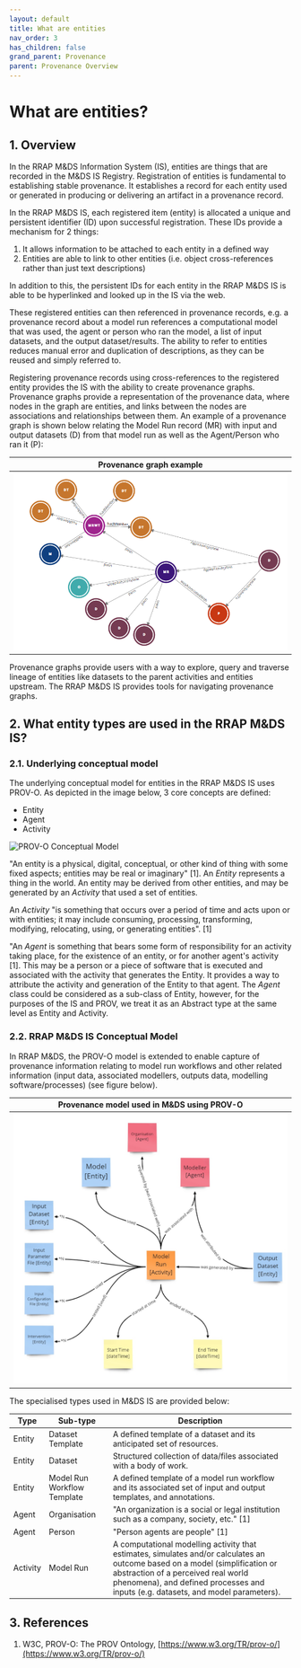 ```yaml
---
layout: default
title: What are entities
nav_order: 3
has_children: false
grand_parent: Provenance
parent: Provenance Overview
---
```

# What are entities?

## 1. Overview

In the RRAP M&DS Information System (IS), entities are things that are recorded in the M&DS IS Registry. Registration of entities is fundamental to establishing stable provenance. It establishes a record for each entity used or generated in producing or delivering an artifact in a provenance record. 

In the RRAP M&DS IS, each registered item (entity) is allocated a unique and persistent identifier (ID) upon successful registration. These IDs provide a mechanism for 2 things:
1. It allows information to be attached to each entity in a defined way
2. Entities are able to link to other entities (i.e. object cross-references rather than just text descriptions)

In addition to this, the persistent IDs for each entity in the RRAP M&DS IS is able to be hyperlinked and looked up in the IS via the web.

These registered entities can then referenced in provenance records, e.g. a provenance record about a model run references a computational model that was used, the agent or person who ran the model, a list of input datasets, and the output dataset/results. The ability to refer to entities reduces manual error and duplication of descriptions, as they can be reused and simply referred to. 

Registering provenance records using cross-references to the registered entity provides the IS with the ability to create provenance graphs. Provenance graphs provide a representation of the provenance data, where nodes in the graph are entities, and links between the nodes are associations and relationships between them. An example of a provenance graph is shown below relating the Model Run record (MR) with input and output datasets (D) from that model run as well as the Agent/Person who ran it (P):

| Provenance graph example |
|:-:|
|<img src="../../../assets/images/provenance/provenance-graph.png" alt="drawing" width="600"/>|



Provenance graphs provide users with a way to explore, query and traverse lineage of entities like datasets to the parent activities and entities upstream. The RRAP M&DS IS provides tools for navigating provenance graphs.


## 2. What entity types are used in the RRAP M&DS IS?

### 2.1. Underlying conceptual model

The underlying conceptual model for entities in the RRAP M&DS IS uses PROV-O. As depicted in the image below, 3 core concepts are defined: 
* Entity
* Agent
* Activity

![PROV-O Conceptual Model](https://upload.wikimedia.org/wikipedia/commons/thumb/7/7f/W3C_PROV_Data_Model.svg/661px-W3C_PROV_Data_Model.svg.png "PROV-O Conceptual Model")

"An entity is a physical, digital, conceptual, or other kind of thing with some fixed aspects; entities may be real or imaginary" [1]. An *Entity* represents a thing in the world. An entity may be derived from other entities, and may be generated by an *Activity* that used a set of entities. 

An *Activity* "is something that occurs over a period of time and acts upon or with entities; it may include consuming, processing, transforming, modifying, relocating, using, or generating entities". [1]

"An *Agent* is something that bears some form of responsibility for an activity taking place, for the existence of an entity, or for another agent's activity [1]. This may be a person or a piece of software that is executed and associated with the activity that generates the Entity. It provides a way to attribute the activity and generation of the Entity to that agent.  The *Agent* class could be considered as a sub-class of Entity, however, for the purposes of the IS and PROV, we treat it as an Abstract type at the same level as Entity and Activity.


### 2.2. RRAP M&DS IS Conceptual Model

In RRAP M&DS, the PROV-O model is extended to enable capture of provenance information relating to model run workflows and other related information (input data, associated modellers, outputs data, modelling software/processes) (see figure below).

| Provenance model used in M&DS using PROV-O |
|:-:|
|<img src="../../../assets/images/provenance/provenance-abstract-model.jpg" alt="drawing" width="600"/>|

The specialised types used in M&DS IS are provided below:

| Type        | Sub-type           | Description  |
| ------------- |-------------| -----|
| Entity      | Dataset Template | A defined template of a dataset and its anticipated set of resources. |
| Entity      | Dataset | Structured collection of data/files associated with a body of work. |
| Entity      | Model Run Workflow Template |  A defined template of a model run workflow and its associated set of input and output templates, and annotations. |
| Agent      | Organisation | "An organization is a social or legal institution such as a company, society, etc." [1] |
| Agent      | Person | "Person agents are people" [1] |
| Activity      | Model Run | A computational modelling activity that estimates, simulates and/or calculates an outcome based on a model (simplification or abstraction of a perceived real world phenomena), and defined processes and inputs (e.g. datasets, and model parameters). |


## 3. References

1. W3C, PROV-O: The PROV Ontology, [https://www.w3.org/TR/prov-o/](https://www.w3.org/TR/prov-o/)
